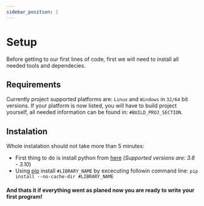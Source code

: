 ```yaml
---
sidebar_position: 1
---
```


# Setup

Before getting to our first lines of code, first we will need to install all needed tools and dependecies.

## Requirements

Currently project supported platforms are: `Linux` and `Windows` in `32/64` bit versions. If your platform is now listed, you will have to build project yourself, all needed information can be found in: `#BUILD_PROJ_SECTION`.

## Instalation

Whole instalation should not take more than 5 minutes:

- First thing to do is install python from [here](https://www.python.org/downloads/) (_Supported versions are: 3.6 - 3.10_)
- Using [pip](https://pypi.org/project/pip/) install `#LIBRARY_NAME` by excecuting followin command line: `pip install --no-cache-dir #LIBRARY_NAME`

#### And thats it if everything went as planed now you are ready to write your first program!
